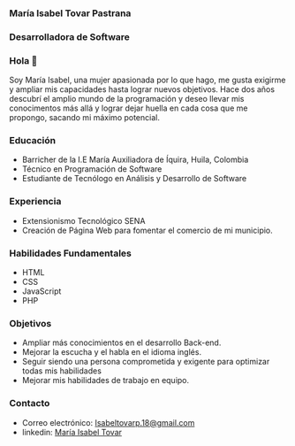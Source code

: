 ### María Isabel Tovar Pastrana
### Desarrolladora de Software
### Hola 👋
Soy María Isabel, una mujer apasionada por lo que hago, me gusta exigirme y ampliar mis capacidades hasta lograr nuevos objetivos. Hace dos años descubrí el amplio mundo de la programación y deseo llevar mis conocimentos más allá y lograr dejar huella en cada cosa que me propongo, sacando mi máximo potencial.

### Educación
* Barricher de la I.E María Auxiliadora de Íquira, Huila, Colombia
* Técnico en Programación de Software
* Estudiante de Tecnólogo en Análisis y Desarrollo de Software

### Experiencia 
* Extensionismo Tecnológico SENA
* Creación de Página Web para fomentar el comercio de mi municipio.

### Habilidades Fundamentales
* HTML
* CSS
* JavaScript
* PHP

### Objetivos
* Ampliar más conocimientos en el desarrollo Back-end.
* Mejorar la escucha y el habla en el idioma inglés.
* Seguir siendo una persona comprometida y exigente para optimizar todas mis habilidades
* Mejorar mis habilidades de trabajo en equipo.

### Contacto
* Correo electrónico: [Isabeltovarp.18@gmail.com](mailto:Isabeltovarp.18@gmail.com)
* linkedin: [María Isabel Tovar](https://www.linkedin.com/in/mar%C3%ADa-isabel-tovar-804523355/)
